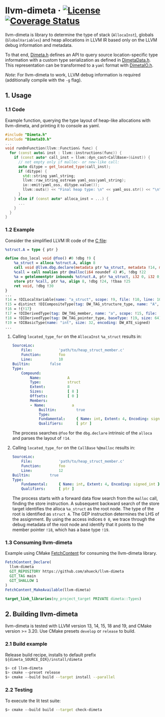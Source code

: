 # llvm-dimeta  &middot; [![License](https://img.shields.io/badge/License-BSD%203--Clause-blue.svg)](https://opensource.org/licenses/BSD-3-Clause) [![Coverage Status](https://coveralls.io/repos/github/ahueck/llvm-dimeta/badge.svg?branch=main)](https://coveralls.io/github/ahueck/llvm-dimeta)

llvm-dimeta is library to determine the type of stack (`AllocaInst`), globals (`GlobalVariables`) and heap allocations in LLVM IR based only on the LLVM debug information and metadata.

To that end, [Dimeta.h](lib/type/Dimeta.h) defines an API to query source location-specific type information with a 
custom type serialization as defined in [DimetaData.h](lib/type/DimetaData.h).
This representation can be transformed to a `yaml` format with [DimetaIO.h](lib/type/DimetaIO.h).

*Note*: For llvm-dimeta to work, LLVM debug information is required (additionally compile with the `-g` flag).


## 1. Usage

### 1.1 Code
Example function, querying the type layout of heap-like allocations with llvm-dimeta, and printing it to console as yaml.

```cpp
#include "Dimeta.h"
#include "DimetaIO.h"
...
void runOnFunction(llvm::Function& func) {
  for (const auto& inst : llvm::instructions(func)) {
    if (const auto* call_inst = llvm::dyn_cast<CallBase>(&inst)) {
      // not empty only if malloc- or new-like call:
      auto ditype = get_located_type(call_inst);
      if (ditype) {
        std::string yaml_string;
        llvm::raw_string_ostream yaml_oss(yaml_string);
        io::emit(yaml_oss, ditype.value());
        llvm::outs() << "Final heap type: \n" << yaml_oss.str() << "\n";
      }
    } else if (const auto* alloca_inst = ...) {
      ...
    }
  }
}
```

### 1.2 Example

Consider the simplified LLVM IR code of the [C file](test/pass/c/heap_struct_member.c):

```llvm
%struct.A = type { ptr }

define dso_local void @foo() #0 !dbg !9 {
    %a_struct = alloca %struct.A, align 8
    call void @llvm.dbg.declare(metadata ptr %a_struct, metadata !14, metadata !DIExpression()), !dbg !21
    %call = call noalias ptr @malloc(i64 noundef 4) #5, !dbg !22
    %a = getelementptr inbounds %struct.A, ptr %a_struct, i32 0, i32 0, !dbg !23
    store ptr %call, ptr %a, align 8, !dbg !24, !tbaa !25
    ret void, !dbg !30
}
...
!14 = !DILocalVariable(name: "a_struct", scope: !9, file: !10, line: 10, type: !15)
!15 = distinct !DICompositeType(tag: DW_TAG_structure_type, name: "A", file: !10, line: 5, size: 64, elements: !16)
!16 = !{!17}
!17 = !DIDerivedType(tag: DW_TAG_member, name: "a", scope: !15, file: !10, line: 6, baseType: !18, size: 64)
!18 = !DIDerivedType(tag: DW_TAG_pointer_type, baseType: !19, size: 64)
!19 = !DIBasicType(name: "int", size: 32, encoding: DW_ATE_signed)
...
```

1. Calling `located_type_for` on the `AllocaInst` `%a_struct` results in: 

    ```yaml
    SourceLoc:
        File:            'path/to/heap_struct_member.c'
        Function:        foo
        Line:            10
    Builtin:         false
    Type:
        Compound:
            Name:            A
            Type:            struct
            Extent:          8
            Sizes:           [ 8 ]
            Offsets:         [ 0 ]
            Members:
            - Name:            a
                Builtin:         true
                Type:
                Fundamental:     { Name: int, Extent: 4, Encoding: signed_int }
                Qualifiers:      [ ptr ]
    ```

    The process searches `@foo` for the `dbg.declare` intrinsic of the `alloca` and parses the layout of `!14`.

2. Calling `located_type_for` on the `CallBase` `%@malloc` results in:

    ```yaml
    SourceLoc:
        File:            'path/to/heap_struct_member.c'
        Function:        foo
        Line:            12
    Builtin:         true
    Type:
        Fundamental:     { Name: int, Extent: 4, Encoding: signed_int }
        Qualifiers:      [ ptr ]
    ```
   
   The process starts with a forward data flow search from the `malloc` call, finding the store instruction. A subsequent backward search of the store target identifies the alloca `%a_struct` as the root node. The type of the root is identified as `struct A`. The GEP instruction determines the LHS of the assignment. By using the access indices `0 0`, we trace through the debug metadata of the root node and identify that it points to the member pointer `!18`, which has a base type `!19`.


### 1.3 Consuming llvm-dimeta
Example using CMake [FetchContent](https://cmake.org/cmake/help/latest/module/FetchContent.html) for consuming the llvm-dimeta library.

```cmake
FetchContent_Declare(
  llvm-dimeta
  GIT_REPOSITORY https://github.com/ahueck/llvm-dimeta
  GIT_TAG main
  GIT_SHALLOW 1
)
FetchContent_MakeAvailable(llvm-dimeta)

target_link_libraries(my_project_target PRIVATE dimeta::Types)
```


## 2. Building llvm-dimeta

llvm-dimeta is tested with LLVM version 13, 14, 15, 18 and 19, and CMake version >= 3.20. Use CMake presets `develop` or `release` to build.

### 2.1 Build example

Release build recipe, installs to default prefix
`${dimeta_SOURCE_DIR}/install/dimeta`

```sh
$> cd llvm-dimeta
$> cmake --preset release
$> cmake --build build --target install --parallel
```

### 2.2 Testing
To execute the lit test suite:

```sh
$> cmake --build build --target check-dimeta
```
